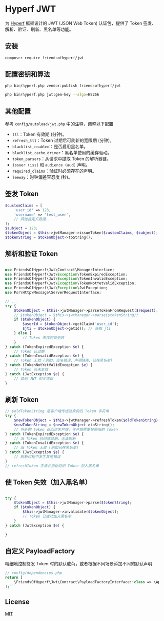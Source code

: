 # Hyperf JWT


为 [Hyperf](https://hyperf.io/) 框架设计的 JWT (JSON Web Token) 认证包，提供了 Token 签发、解析、验证、刷新、黑名单等功能。

## 安装

```bash
composer require friendsofhyperf/jwt
```

## 配置密钥和算法
```bash
php bin/hyperf.php vendor:publish friendsofhyperf/jwt

php bin/hyperf.php jwt:gen-key --algo=HS256

```
## 其他配置

参考 `config/autoload/jwt.php` 中的注释，调整以下配置

- `ttl`：Token 有效期 (分钟)。
- `refresh_ttl`：Token 过期后可刷新的宽限期 (分钟)。
- `blacklist_enabled`：是否启用黑名单。
- `blacklist_cache_driver`：黑名单使用的缓存驱动。
- `token_parsers`：从请求中提取 Token 的解析器链。
- `issuer (iss)` 和 `audience (aud)` 声明。
- `required_claims`：验证时必须存在的声明。
- `leeway`：时钟偏差容忍度 (秒)。

## 签发 Token

```php
$customClaims = [
    'user_id' => 123,
    'username' => 'test_user',
    // 其他自定义数据...
];
$subject = 123; 
$tokenObject = $this->jwtManager->issueToken($customClaims, $subject);
$tokenString = $tokenObject->toString(); 

```
## 解析和验证 Token

```php

use FriendsOfHyperf\Jwt\Contract\ManagerInterface;
use FriendsOfHyperf\Jwt\Exception\TokenExpiredException;
use FriendsOfHyperf\Jwt\Exception\TokenInvalidException;
use FriendsOfHyperf\Jwt\Exception\TokenNotYetValidException;
use FriendsOfHyperf\Jwt\Exception\JwtException;
use Psr\Http\Message\ServerRequestInterface;

// ...
try {
    $tokenObject = $this->jwtManager->parseTokenFromRequest($request); 
    // $tokenObject = $this->jwtManager->parse($tokenString);
    if ($tokenObject) {
        $userId = $tokenObject->getClaim('user_id');
        $jti = $tokenObject->getId(); // 获取 jti
    } else {
        // Token 未找到或无效
    }
} catch (TokenExpiredException $e) {
    // Token 已过期
} catch (TokenInvalidException $e) {
    // Token 无效 (例如，签名错误、声明缺失、已在黑名单)
} catch (TokenNotYetValidException $e) {
    // Token 尚未生效
} catch (JwtException $e) {
    // 其他 JWT 相关错误
}
```

## 刷新 Token
```php
// $oldTokenString 是客户端传递过来的旧 Token 字符串
try {
    $newTokenObject = $this->jwtManager->refreshToken($oldTokenString);
    $newTokenString = $newTokenObject->toString();
    // 将新的 Token 返回给客户端，客户端需要替换旧的 Token
} catch (TokenExpiredException $e) {
    // 旧 Token 已彻底过期，无法刷新
} catch (TokenInvalidException $e) {
    // 旧 Token 无效 (例如已在黑名单)
} catch (JwtException $e) {
    // 刷新过程中发生其他错误
}
// refreshToken 方法会自动将旧 Token 加入黑名单
```
## 使 Token 失效（加入黑名单）
```php

try {
    $tokenObject = $this->jwtManager->parse($tokenString); 
    if ($tokenObject) {
        $this->jwtManager->invalidate($tokenObject);
        // Token 已成功加入黑名单
    }
} catch (JwtException $e) {
  
}
```
## 自定义 PayloadFactory
精细地控制签发 Token 时的默认载荷，或者根据不同场景添加不同的默认声明
```php
// config/dependencies.php
return [
    \FriendsOfHyperf\Jwt\Contract\PayloadFactoryInterface::class => \App\Service\MyCustomPayloadFactory::class,
];```
```
## License
[MIT](LICENSE)